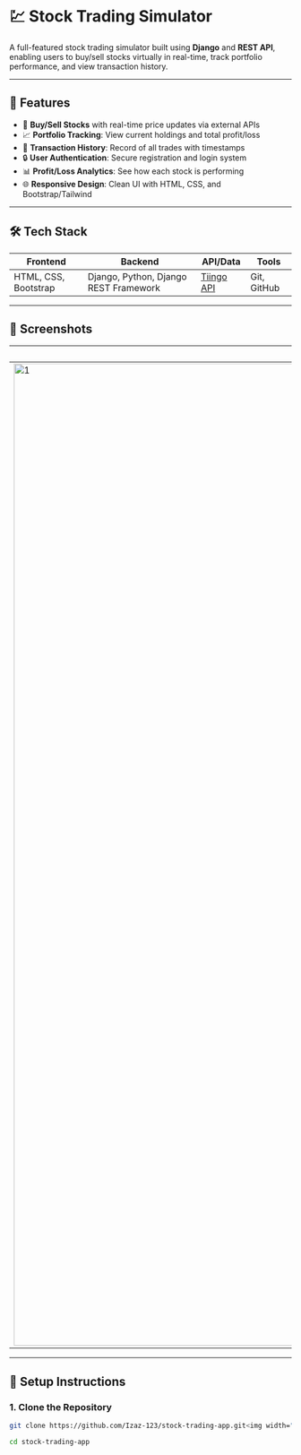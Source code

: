 # 💹 Stock Trading Simulator

A full-featured stock trading simulator built using **Django** and **REST API**, enabling users to buy/sell stocks virtually in real-time, track portfolio performance, and view transaction history.

---

## 🚀 Features

- 🏦 **Buy/Sell Stocks** with real-time price updates via external APIs
- 📈 **Portfolio Tracking**: View current holdings and total profit/loss
- 🧾 **Transaction History**: Record of all trades with timestamps
- 🔒 **User Authentication**: Secure registration and login system
- 📊 **Profit/Loss Analytics**: See how each stock is performing
- 🌐 **Responsive Design**: Clean UI with HTML, CSS, and Bootstrap/Tailwind

---

## 🛠 Tech Stack

| Frontend | Backend | API/Data | Tools |
|----------|---------|----------|-------|
| HTML, CSS, Bootstrap | Django, Python, Django REST Framework | [Tiingo API](https://www.tiingo.com/) | Git, GitHub |

---

## 📸 Screenshots

| Login     | Register | Portfolio | Stocks | Profile |
|-----------|----------|-----------|--------|---------|
| <img width="2940" height="1754" alt="1" src="https://github.com/user-attachments/assets/ed1797d3-6e36-405b-89a1-0d0cf0678d01" />| <img width="2940" height="1754" alt="2" src="https://github.com/user-attachments/assets/a0b046c2-853a-4116-81aa-4992db65e234" /> | <img width="2940" height="1754" alt="3" src="https://github.com/user-attachments/assets/cb322026-f07c-4789-9e87-e6ba522ee28b" />| <img width="2940" height="1754" alt="4" src="https://github.com/user-attachments/assets/fcf25c1b-4db8-48ae-9279-751566173d3a" /> | <img width="2940" height="1754" alt="5" src="https://github.com/user-attachments/assets/f6142831-57a0-4353-9555-2f353a16536e" /> | <img width="2940" height="1754" alt="5" src="https://github.com/user-attachments/assets/213e8215-19f5-408c-9841-085f716da433" /> |



---






## 🔧 Setup Instructions

### 1. Clone the Repository
```bash
git clone https://github.com/Izaz-123/stock-trading-app.git<img width="2940" height="1754" alt="6" src="https://github.com/user-attachments/assets/17e41e72-5922-498e-8d1b-93e60a921351" />

cd stock-trading-app
